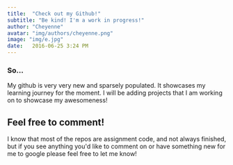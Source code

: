 ```yaml
---
title:  "Check out my Github!"
subtitle: "Be kind! I'm a work in progress!"
author: "Cheyenne"
avatar: "img/authors/cheyenne.png"
image: "img/e.jpg"
date:   2016-06-25 3:24 PM
---
```


### So...

My github is very very new and sparsely populated. It showcases my learning journey for the moment. I will be adding projects that I am working on to showcase my awesomeness!

## Feel free to comment!

I know that most of the repos are assignment code, and not always finished, but if you see anything you'd like to comment on or have something new for me to google please feel free to let me know!
